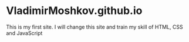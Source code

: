 # VladimirMoshkov.github.io
This is my first site.
I will change this site and train my skill of HTML, CSS and JavaScript
